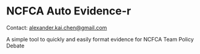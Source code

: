 # NCFCA Auto Evidence-r
Contact: alexander.kai.chen@gmail.com

A simple tool to quickly and easily format evidence for NCFCA Team Policy Debate
